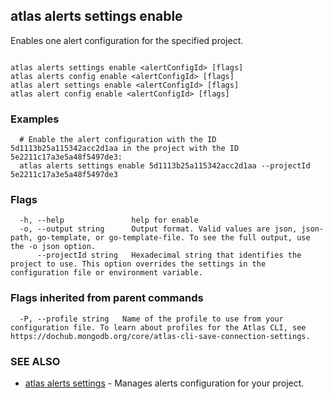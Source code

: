 ## atlas alerts settings enable

Enables one alert configuration for the specified project.



```

atlas alerts settings enable <alertConfigId> [flags]
atlas alerts config enable <alertConfigId> [flags]
atlas alert settings enable <alertConfigId> [flags]
atlas alert config enable <alertConfigId> [flags]
```

### Examples

```
  # Enable the alert configuration with the ID 5d1113b25a115342acc2d1aa in the project with the ID 5e2211c17a3e5a48f5497de3:
  atlas alerts settings enable 5d1113b25a115342acc2d1aa --projectId 5e2211c17a3e5a48f5497de3
```


### Flags

```
  -h, --help               help for enable
  -o, --output string      Output format. Valid values are json, json-path, go-template, or go-template-file. To see the full output, use the -o json option.
      --projectId string   Hexadecimal string that identifies the project to use. This option overrides the settings in the configuration file or environment variable.

```


### Flags inherited from parent commands

```
  -P, --profile string   Name of the profile to use from your configuration file. To learn about profiles for the Atlas CLI, see https://dochub.mongodb.org/core/atlas-cli-save-connection-settings.

```

### SEE ALSO


* [atlas alerts settings](atlas_alerts_settings.md)	- Manages alerts configuration for your project.



